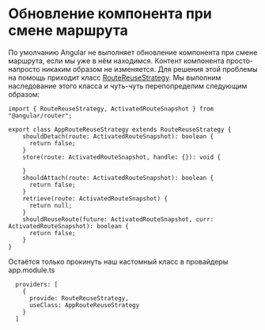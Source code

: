 # Обновление компонента при смене маршрута

По умолчанию Angular не выполняет обновление компонента при смене маршрута, если мы уже в нём находимся.
Контент компонента просто-напросто никаким образом не изменяется.
Для решения этой проблемы на помощь приходит класс [RouteReuseStrategy](https://angular.io/api/router/RouteReuseStrategy).
Мы выполним наследование этого класса и чуть-чуть перепопределим следующим образом:

```
import { RouteReuseStrategy, ActivatedRouteSnapshot } from "@angular/router";

export class AppRouteReuseStrategy extends RouteReuseStrategy {
    shouldDetach(route: ActivatedRouteSnapshot): boolean {
      return false;
    }
    store(route: ActivatedRouteSnapshot, handle: {}): void {
  
    }
    shouldAttach(route: ActivatedRouteSnapshot): boolean {
      return false;
    }
    retrieve(route: ActivatedRouteSnapshot) {
      return null;
    }
    shouldReuseRoute(future: ActivatedRouteSnapshot, curr: ActivatedRouteSnapshot): boolean {
      return false; 
    }
}
```

Остаётся только прокинуть наш кастомный класс в провайдеры app.module.ts

```
  providers: [
    {
      provide: RouteReuseStrategy,
      useClass: AppRouteReuseStrategy
    }
  ]
```